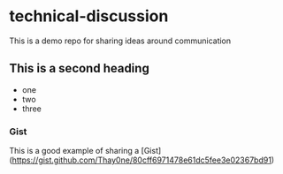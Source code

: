 # technical-discussion
This is a demo repo for sharing ideas around communication

## This is a second heading

* one
* two
* three

### Gist

This is a good example of sharing a [Gist] (https://gist.github.com/Thay0ne/80cff6971478e61dc5fee3e02367bd91)
